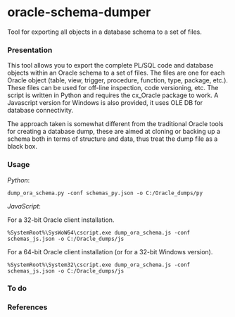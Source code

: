 # oracle-schema-dumper
Tool for exporting all objects in a database schema to a set of files.

### Presentation

This tool allows you to export the complete PL/SQL code and database objects within an Oracle schema to a set of files.
The files are one for each Oracle object (table, view, trigger, procedure, function, type, package, etc.).
These files can be used for off-line inspection, code versioning, etc.
The script is written in Python and requires the cx_Oracle package to work.
A Javascript version for Windows is also provided, it uses OLE DB for database connectivity.

The approach taken is somewhat different from the traditional Oracle tools for creating a database dump, these are aimed at cloning or backing up a schema both in terms of structure and data, thus treat the dump file as a black box.

### Usage

_Python_:

`dump_ora_schema.py -conf schemas_py.json -o C:/Oracle_dumps/py`

_JavaScript_:

For a 32-bit Oracle client installation.

`%SystemRoot%\SysWoW64\cscript.exe dump_ora_schema.js -conf schemas_js.json -o C:/Oracle_dumps/js`

For a 64-bit Oracle client installation (or for a 32-bit Windows version).

`%SystemRoot%\System32\cscript.exe dump_ora_schema.js -conf schemas_js.json -o C:/Oracle_dumps/js`

### To do

### References
